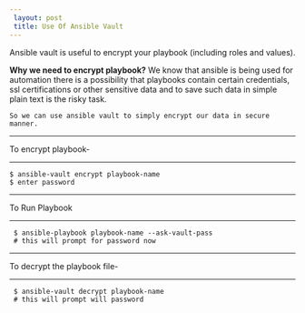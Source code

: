 ```yaml
---
 layout: post
 title: Use Of Ansible Vault
---
```

  
  Ansible vault is useful to encrypt your playbook (including roles and values).

  **Why we need to encrypt playbook?**
    We know that ansible is being used for automation there is a possibility that playbooks contain certain credentials, ssl certifications or other sensitive data and to save such data in simple 
    plain text is the risky task.

    So we can use ansible vault to simply encrypt our data in secure manner.

---
   To encrypt playbook-

 ---
    $ ansible-vault encrypt playbook-name
    $ enter password 

 ---
   To Run Playbook   
  
  ---
     $ ansible-playbook playbook-name --ask-vault-pass  
     # this will prompt for password now

 ---
   To decrypt the playbook file-
  
  ---
     $ ansible-vault decrypt playbook-name
     # this will prompt will password    